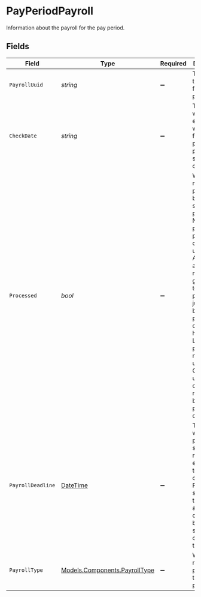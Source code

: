 # PayPeriodPayroll

Information about the payroll for the pay period.


## Fields

| Field                                                                                                                                                                                                                                                                                                                        | Type                                                                                                                                                                                                                                                                                                                         | Required                                                                                                                                                                                                                                                                                                                     | Description                                                                                                                                                                                                                                                                                                                  |
| ---------------------------------------------------------------------------------------------------------------------------------------------------------------------------------------------------------------------------------------------------------------------------------------------------------------------------- | ---------------------------------------------------------------------------------------------------------------------------------------------------------------------------------------------------------------------------------------------------------------------------------------------------------------------------- | ---------------------------------------------------------------------------------------------------------------------------------------------------------------------------------------------------------------------------------------------------------------------------------------------------------------------------- | ---------------------------------------------------------------------------------------------------------------------------------------------------------------------------------------------------------------------------------------------------------------------------------------------------------------------------- |
| `PayrollUuid`                                                                                                                                                                                                                                                                                                                | *string*                                                                                                                                                                                                                                                                                                                     | :heavy_minus_sign:                                                                                                                                                                                                                                                                                                           | The UUID of the payroll for this pay period.                                                                                                                                                                                                                                                                                 |
| `CheckDate`                                                                                                                                                                                                                                                                                                                  | *string*                                                                                                                                                                                                                                                                                                                     | :heavy_minus_sign:                                                                                                                                                                                                                                                                                                           | The date on which employees will be paid for the payroll if the payroll is submitted on time.                                                                                                                                                                                                                                |
| `Processed`                                                                                                                                                                                                                                                                                                                  | *bool*                                                                                                                                                                                                                                                                                                                       | :heavy_minus_sign:                                                                                                                                                                                                                                                                                                           | Whether or not the payroll has been successfully processed. Note that processed payrolls cannot be updated. Additionally, a payroll is not guaranteed to be processed just because the payroll deadline has passed. Late payrolls are not uncommon. Conversely, users may choose to run payroll before the payroll deadline. |
| `PayrollDeadline`                                                                                                                                                                                                                                                                                                            | [DateTime](https://learn.microsoft.com/en-us/dotnet/api/system.datetime?view=net-5.0)                                                                                                                                                                                                                                        | :heavy_minus_sign:                                                                                                                                                                                                                                                                                                           | The date by which payroll should be run for employees to be paid on time. Payroll data, such as time and attendance data, should be submitted on or before this date.                                                                                                                                                        |
| `PayrollType`                                                                                                                                                                                                                                                                                                                | [Models.Components.PayrollType](../../Models/Components/PayrollType.md)                                                                                                                                                                                                                                                      | :heavy_minus_sign:                                                                                                                                                                                                                                                                                                           | Whether it is regular pay period or transition pay period.                                                                                                                                                                                                                                                                   |
